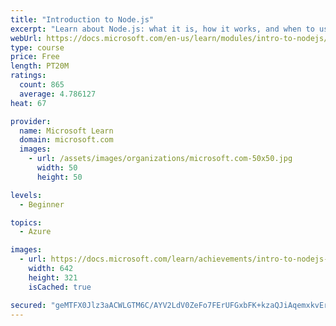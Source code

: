 ```yaml
---
title: "Introduction to Node.js"
excerpt: "Learn about Node.js: what it is, how it works, and when to use it. Create Node.js applications using JavaScript/TypeScript using Visual Studio Code."
webUrl: https://docs.microsoft.com/en-us/learn/modules/intro-to-nodejs/
type: course
price: Free
length: PT20M
ratings:
  count: 865
  average: 4.786127
heat: 67

provider:
  name: Microsoft Learn
  domain: microsoft.com
  images:
    - url: /assets/images/organizations/microsoft.com-50x50.jpg
      width: 50
      height: 50

levels:
  - Beginner

topics:
  - Azure

images:
  - url: https://docs.microsoft.com/learn/achievements/intro-to-nodejs-social.png
    width: 642
    height: 321
    isCached: true

secured: "geMTFX0Jlz3aACWLGTM6C/AYV2LdV0ZeFo7FErUFGxbFK+kzaQJiAqemxkvEr9xONe9lhS0qAL0a55YqFUB/AvTTaHMqQ9uP+F56qo0rouFxCjSyVRqb27PUFoAH7cCxHcqI8FRZxXluAFlm304FSnsPMRBJ3XFBH+/vI5Ws+A+F8apT/wHCPlSczxNbJX4UV3GZ3xk+UM89y9fkrBoF67VU/ZjCfT44r3iCD6zB+f/jNAzV7vunDmoHdjk6mNmMbQqOvRgKaZ6TWlUkkPxvj5oWqSs8AsdRlhlZOBPd9h6rxwscgKuNgLa7PEaiOljLvNCDhRCP7OwmtdkgdphqUEgddk2LqkOnLq5rUyxwq2dRiRg7YYgIg3IFQFxX62+FM3UaQY6P9MoVT+pGVZpnYFV/rD/apqr10y2YqC7iszg=;PoRWJnV2CB/cttgECUm3Og=="
---
```


